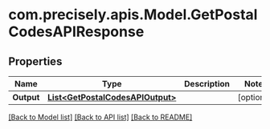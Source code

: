 
# com.precisely.apis.Model.GetPostalCodesAPIResponse

## Properties

Name | Type | Description | Notes
------------ | ------------- | ------------- | -------------
**Output** | [**List&lt;GetPostalCodesAPIOutput&gt;**](GetPostalCodesAPIOutput.md) |  | [optional] 

[[Back to Model list]](../README.md#documentation-for-models)
[[Back to API list]](../README.md#documentation-for-api-endpoints)
[[Back to README]](../README.md)

